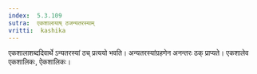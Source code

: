 ```yaml
---
index:  5.3.109
sutra:  एकशालायाष् ठजन्यतरस्याम्
vritti:  kashika 
---
```


एकशालाशब्ददिवार्थे ऽन्यतरस्यां ठच् प्रत्ययो भवति। अन्यतरस्यांग्रहणेन अनन्तरः ठक् प्राप्यते। एकशालेव एकशालिकः, ऐकशालिकः।

